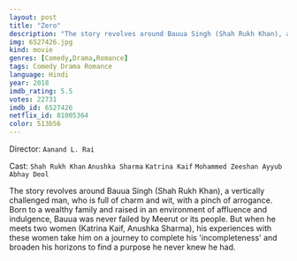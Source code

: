 ```yaml
---
layout: post
title: "Zero"
description: "The story revolves around Bauua Singh (Shah Rukh Khan), a vertically challenged man, who is full of charm and wit, with a pinch of arrogance. Born to a wealthy family and raised in an environment of affluence and indulgence, Bauua was never failed by Meerut or its people. But when he meets two women (Katrina Kaif, Anushka Sharma), his experiences with these women take him on a journey to complete his 'incompleteness' and broaden his horizons to find a p.."
img: 6527426.jpg
kind: movie
genres: [Comedy,Drama,Romance]
tags: Comedy Drama Romance 
language: Hindi
year: 2018
imdb_rating: 5.5
votes: 22731
imdb_id: 6527426
netflix_id: 81005364
color: 513b56
---
```

Director: `Aanand L. Rai`  

Cast: `Shah Rukh Khan` `Anushka Sharma` `Katrina Kaif` `Mohammed Zeeshan Ayyub` `Abhay Deol` 

The story revolves around Bauua Singh (Shah Rukh Khan), a vertically challenged man, who is full of charm and wit, with a pinch of arrogance. Born to a wealthy family and raised in an environment of affluence and indulgence, Bauua was never failed by Meerut or its people. But when he meets two women (Katrina Kaif, Anushka Sharma), his experiences with these women take him on a journey to complete his 'incompleteness' and broaden his horizons to find a purpose he never knew he had.